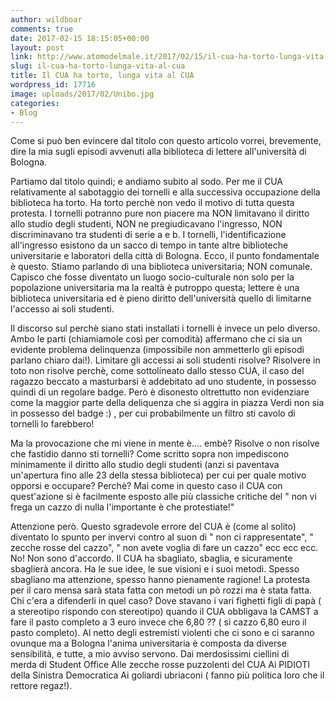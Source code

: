 ```yaml
---
author: wildboar
comments: true
date: 2017-02-15 18:15:05+00:00
layout: post
link: http://www.atomodelmale.it/2017/02/15/il-cua-ha-torto-lunga-vita-al-cua/
slug: il-cua-ha-torto-lunga-vita-al-cua
title: Il CUA ha torto, lunga vita al CUA
wordpress_id: 17716
image: uploads/2017/02/Unibo.jpg
categories:
- Blog
---
```


Come si può ben evincere dal titolo con questo articolo vorrei, brevemente, dire la mia sugli episodi avvenuti alla biblioteca di lettere all'università di Bologna.

Partiamo dal titolo quindi; e andiamo subito al sodo.
Per me il CUA relativamente al sabotaggio dei tornelli e alla successiva occupazione della biblioteca ha torto.
Ha torto perchè non vedo il motivo di tutta questa protesta. I tornelli potranno pure non piacere ma NON limitavano il diritto allo studio degli studenti, NON ne pregiudicavano l'ingresso, NON discriminavano tra studenti di serie a e b.
I tornelli, l'identificazione all'ingresso esistono da un sacco di tempo in tante altre biblioteche universitarie e laboratori della città di Bologna.
Ecco, il punto fondamentale è questo. Stiamo parlando di una biblioteca universitaria; NON comunale. Capisco che fosse diventato un luogo socio-culturale non solo per la popolazione universitaria ma la realtà è putroppo questa; lettere è una biblioteca universitaria ed è pieno diritto dell'università quello di limitarne l'accesso ai soli studenti.

Il discorso sul perchè siano stati installati i tornelli è invece un pelo diverso. Ambo le parti (chiamiamole così per comodità) affermano che ci sia un evidente problema delinquenza (impossibile non ammetterlo gli episodi parlano chiaro dai!).
Limitare gli accessi ai soli studenti risolve?
Risolvere in toto non risolve perchè, come sottolineato dallo stesso CUA, il caso del ragazzo beccato a masturbarsi è addebitato ad uno studente, in possesso quindi di un regolare badge. Però è disonesto oltrettutto non evidenziare come la maggior parte della deliquenza che si aggira in piazza Verdi non sia in possesso del badge :) , per cui probabilmente un filtro sti cavolo di tornelli lo farebbero!

Ma la provocazione che mi viene in mente è.... embè? Risolve o non risolve che fastidio danno sti tornelli? Come scritto sopra non impediscono minimamente il diritto allo studio degli studenti (anzi si paventava un'apertura fino alle 23 della stessa biblioteca) per cui per quale motivo opporsi e occupare? Perchè? Mai come in questo caso il CUA con quest'azione si è facilmente esposto alle più classiche critiche del " non vi frega un cazzo di nulla l'importante è che protestiate!"

Attenzione però.
Questo sgradevole errore del CUA è (come al solito) diventato lo spunto per invervi contro al suon di " non ci rappresentate", " zecche rosse del cazzo", " non avete voglia di fare un cazzo" ecc ecc ecc.
No!
Non sono d'accordo.
Il CUA ha sbagliato, sbaglia, e sicuramente sbaglierà ancora. Ha le sue idee, le sue visioni e i suoi metodi.
Spesso sbagliano ma attenzione, spesso hanno pienamente ragione!
La protesta per il caro mensa sarà stata fatta con metodi un pò rozzi ma è stata fatta. Chi c'era a difenderli in quel caso? Dove stavano i vari fighetti figli di papà ( a stereotipo rispondo con stereotipo) quando il CUA obbligava la CAMST a fare il pasto completo a 3 euro invece che 6,80 ?? ( si cazzo 6,80 euro il pasto completo).
Al netto degli estremisti violenti che ci sono e ci saranno ovunque ma a Bologna l'anima universitaria è composta da diverse sensibilità, e tutte, a mio avviso servono.
Dai merdosissimi ciellini di merda di Student Office
Alle zecche rosse puzzolenti del CUA
Ai PIDIOTI della Sinistra Democratica
Ai goliardi ubriaconi ( fanno più politica loro che il rettore regaz!).
